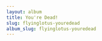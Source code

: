 ```yaml
---
layout: album
title: You're Dead!
slug: flyinglotus-youredead
album_slug: flyinglotus-youredead
---
```

